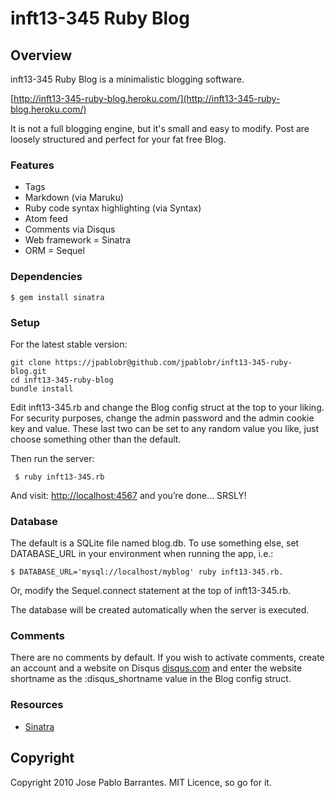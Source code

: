 # inft13-345 Ruby Blog

## Overview

inft13-345 Ruby Blog is a minimalistic blogging software.

[http://inft13-345-ruby-blog.heroku.com/](http://inft13-345-ruby-blog.heroku.com/)

It is not a full blogging engine, but it's small and easy to modify. Post are 
loosely structured and perfect for your fat free Blog.

### Features

* Tags
* Markdown (via Maruku)
* Ruby code syntax highlighting (via Syntax)
* Atom feed
* Comments via Disqus
* Web framework = Sinatra
* ORM = Sequel

### Dependencies

    $ gem install sinatra

### Setup

For the latest stable version:

    git clone https://jpablobr@github.com/jpablobr/inft13-345-ruby-blog.git
    cd inft13-345-ruby-blog
    bundle install

Edit inft13-345.rb and change the Blog config struct at the top to your liking. 
For security purposes, change the admin password and the admin cookie key and
value.  These last two can be set to any random value you like, just choose
something other than the default.

Then run the server:

     $ ruby inft13-345.rb

And visit: [http://localhost:4567](http://localhost:4567) and you’re done... SRSLY!

### Database

The default is a SQLite file named blog.db.  To use something else, set
DATABASE_URL in your environment when running the app, i.e.:

    $ DATABASE_URL='mysql://localhost/myblog' ruby inft13-345.rb.

Or, modify the Sequel.connect statement at the top of inft13-345.rb.

The database will be created automatically when the server is executed.

### Comments

There are no comments by default.  If you wish to activate comments, create an
account and a website on Disqus [disqus.com](http://disqus.com) and enter the 
website shortname as the :disqus_shortname value in the Blog config struct.

### Resources

*    [Sinatra](http://www.sinatrarb.com)

## Copyright

Copyright 2010 Jose Pablo Barrantes. MIT Licence, so go for it.
